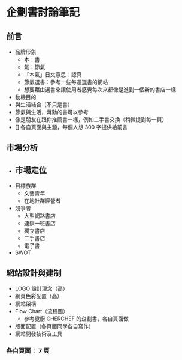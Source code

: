 # 企劃書討論筆記

## 前言

- 品牌形象
  - 本：書
  - 氣：節氣
  - 「本氣」日文意思：認真
  - 節氣選書：參考一些每週選書的網站
  - 想要藉由選書來讓使用者感覺每次來都像是進到一個新的書店一樣
- 動機目的
- 與生活結合（不只是書）
- 節氣與生活，蔣勳的書可以參考
- 像是朋友在跟你推薦書一樣，例如二手書交換（稍微提到每一頁）
- [] 各自頁面與主題，每個人想 300 字提供給前言

## 市場分析

- ## 市場定位
- 目標族群
  - 文藝青年
  - 在地社群經營者
- 競爭者
  - 大型網路書店
  - 連鎖一班書店
  - 獨立書店
  - 二手書店
  - 電子書
- SWOT

## 網站設計與建制

- LOGO 設計理念（高）
- 網頁色彩配置（高）
- 網站架構
- Flow Chart（流程圖）
  - 參考覓廚 CHERCHEF 的企劃書，各自頁面做
- 版面配置（各頁面同學各自寫作）
- 網站開發技術及工具

### 各自頁面： 7 頁
